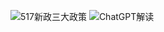 ![517新政三大政策](https://github.com/camelshang/camelshang.github.io/assets/7688886/443dec62-c82f-464d-8fed-81aa3dfd6535 "降首付、降公积金利率、取消贷款利率下限")
![ChatGPT解读](https://github.com/camelshang/camelshang.github.io/assets/7688886/b3834eac-f4df-4ff7-a58d-1bc06c2291ae "ChatGPT解读517新政漫画")

